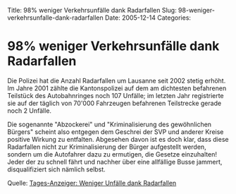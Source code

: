 Title: 98% weniger Verkehrsunfälle dank Radarfallen
Slug: 98-weniger-verkehrsunfalle-dank-radarfallen
Date: 2005-12-14
Categories:

# 98% weniger Verkehrsunfälle dank Radarfallen

Die Polizei hat die Anzahl Radarfallen um Lausanne seit 2002 stetig erhöht. Im Jahre 2001 zählte die Kantonspolizei auf dem am dichtesten befahrenen Teilstück des Autobahnringes noch 107 Unfälle; im letzten Jahr registrierte sie auf der täglich von 70'000 Fahrzeugen befahrenen Teilstrecke gerade noch 2 Unfälle.

Die sogenannte "Abzockerei" und "Kriminalisierung des gewöhnlichen Bürgers" scheint also entgegen dem Geschrei der SVP und anderer Kreise positive Wirkung zu entfalten. Abgesehen davon ist es doch klar, dass diese Radarfallen nicht zur Kriminalisierung der Bürger aufgestellt werden, sondern um die Autofahrer dazu zu ermutigen, die Gesetze einzuhalten! Jeder der zu schnell fährt und nachher über eine allfällige Busse jammert, disqualifiziert sich nämlich selbst.

Quelle: [Tages-Anzeiger: Weniger Unfälle dank Radarfallen](http://www.tagesanzeiger.ch/dyn/news/schweiz/572220.html)
